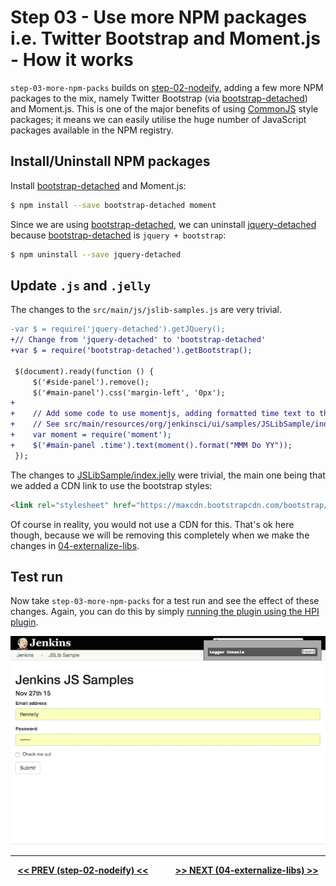 # Step 03 - Use more NPM packages i.e. Twitter Bootstrap and Moment.js - How it works
`step-03-more-npm-packs` builds on <a href="../../../tree/master/step-02-nodeify">step-02-nodeify</a>, adding a few more
NPM packages to the mix, namely Twitter Bootstrap (via [bootstrap-detached])
and Moment.js. This is one of the major benefits of using [CommonJS] style packages; it means we can easily utilise
the huge number of JavaScript packages available in the NPM registry.

## Install/Uninstall NPM packages
Install [bootstrap-detached] and Moment.js:

```sh
$ npm install --save bootstrap-detached moment
```

Since we are using [bootstrap-detached], we can uninstall [jquery-detached] because [bootstrap-detached]
is `jquery + bootstrap`:

```sh
$ npm uninstall --save jquery-detached
```

## Update `.js` and `.jelly`
The changes to the `src/main/js/jslib-samples.js` are very trivial.
 
```diff
-var $ = require('jquery-detached').getJQuery();
+// Change from 'jquery-detached' to 'bootstrap-detached' 
+var $ = require('bootstrap-detached').getBootstrap();
 
 $(document).ready(function () {    
     $('#side-panel').remove();
     $('#main-panel').css('margin-left', '0px');
+    
+    // Add some code to use momentjs, adding formatted time text to the page.
+    // See src/main/resources/org/jenkinsci/ui/samples/JSLibSample/index.jelly.
+    var moment = require('moment');
+    $('#main-panel .time').text(moment().format("MMM Do YY"));
 });
```

The changes to [JSLibSample/index.jelly](src/main/resources/org/jenkinsci/ui/samples/JSLibSample/index.jelly) were trivial,
the main one being that we added a CDN link to use the bootstrap styles:

```html
<link rel="stylesheet" href="https://maxcdn.bootstrapcdn.com/bootstrap/3.3.5/css/bootstrap.min.css" ></link>
```

Of course in reality, you would not use a CDN for this. That's ok here though, because we will be removing this
completely when we make the changes in <a href="../../../tree/master/step-04-externalize-libs">04-externalize-libs</a>.

## Test run
Now take `step-03-more-npm-packs` for a test run and see the effect of these changes. 
Again, you can do this by simply [running the plugin using the HPI plugin](https://wiki.jenkins-ci.org/display/JENKINS/Plugin+tutorial#Plugintutorial-DebuggingaPlugin).

![root action page](img/root-action-page.png)

<hr/>
<p align="center">
<b><a href="../../../tree/master/step-02-nodeify">&lt;&lt; PREV (step-02-nodeify) &lt;&lt;</a>  &nbsp;&nbsp;&nbsp;&nbsp;&nbsp;&nbsp;&nbsp;&nbsp;&nbsp;&nbsp;&nbsp;  <a href="../../../tree/master/step-04-externalize-libs">&gt;&gt; NEXT (04-externalize-libs) &gt;&gt;</a></b>
</p>

[Node.js]: https://nodejs.org
[Gulp]: https://github.com/gulpjs/gulp
[jenkins-js-builder]: https://github.com/jenkinsci/js-builder
[jenkins-js-modules]: https://github.com/jenkinsci/js-modules
[CommonJS]: http://www.commonjs.org/
[jquery-detached]: https://github.com/tfennelly/jquery-detached
[bootstrap-detached]: https://github.com/tfennelly/bootstrap-detached
[Browserify]: http://browserify.org/
[bundle]: https://github.com/jenkinsci/js-modules/blob/master/FAQs.md#what-is-the-difference-between-a-module-and-a-bundle

